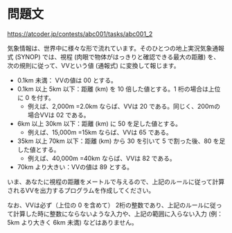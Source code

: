 # 問題文

https://atcoder.jp/contests/abc001/tasks/abc001_2

気象情報は、世界中に様々な形で流れています。そのひとつの地上実況気象通報式 (SYNOP) では、視程 (肉眼で物体がはっきりと確認できる最大の距離) を、次の規則に従って、VVという値 (通報式) に変換して報じます。
- 0.1km 未満： VVの値は 00 とする。
- 0.1km 以上 5km 以下：距離 (km) を 10 倍した値とする。1 桁の場合は上位に 0 を付す。
  - 例えば、2,000m =2.0km ならば、VVは 20 である。同じく、200mの場合VVは 02 である。
- 6km 以上 30km 以下：距離 (km) に 50 を足した値とする。
  - 例えば、15,000m =15km ならば、VVは 65 である。
- 35km 以上 70km 以下：距離 (km) から 30 を引いて 5 で割った後、80 を足した値とする。
  - 例えば、40,000m =40km ならば、VVは 82 である。
- 70km より大きい：VVの値は 89 とする。

いま、あなたに視程の距離をメートルで与えるので、上記のルールに従って計算されるVVを出力するプログラムを作成してください。

なお、VVは必ず（上位の 
0 を含めて）
2桁の整数であり、上記のルールに従って計算した時に整数にならないような入力や、上記の範囲に入らない入力 (例：
5km より大きく 
6km 未満) などはありません。
